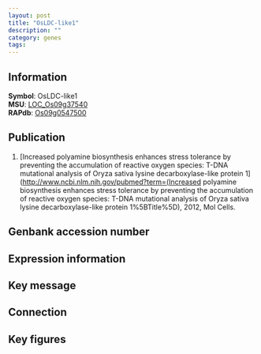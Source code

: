```yaml
---
layout: post
title: "OsLDC-like1"
description: ""
category: genes
tags: 
---
```


## Information
__Symbol__: OsLDC-like1  
__MSU__: [LOC_Os09g37540](http://rice.plantbiology.msu.edu/cgi-bin/ORF_infopage.cgi?orf=LOC_Os09g37540)  
__RAPdb__: [Os09g0547500](http://rapdb.dna.affrc.go.jp/viewer/gbrowse_details/irgsp1?name=Os09g0547500)  

## Publication
1. [Increased polyamine biosynthesis enhances stress tolerance by preventing the accumulation of reactive oxygen species: T-DNA mutational analysis of Oryza sativa lysine decarboxylase-like protein 1](http://www.ncbi.nlm.nih.gov/pubmed?term=(Increased polyamine biosynthesis enhances stress tolerance by preventing the accumulation of reactive oxygen species: T-DNA mutational analysis of Oryza sativa lysine decarboxylase-like protein 1%5BTitle%5D), 2012, Mol Cells.

## Genbank accession number

## Expression information

## Key message

## Connection

## Key figures


